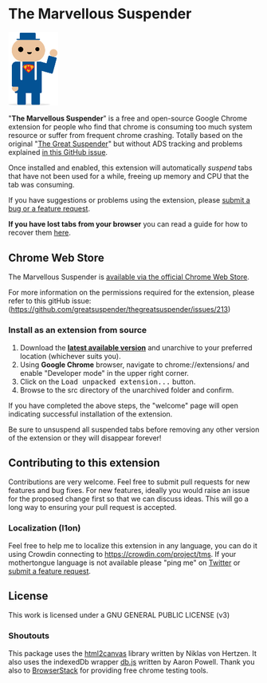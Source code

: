 # The Marvellous Suspender

<img src="/src/img/suspendy-guy.png" width="100px" />

"**The Marvellous Suspender**" is a free and open-source Google Chrome extension for people who find that chrome is consuming too much system resource or suffer from frequent chrome crashing. Totally based on the original "[The Great Suspender](https://github.com/greatsuspender/thegreatsuspender)" but without ADS tracking and problems explained [in this GitHub issue](https://go.gioxx.org/tgs-ads).

Once installed and enabled, this extension will automatically *suspend* tabs that have not been used for a while, freeing up memory and CPU that the tab was consuming.

If you have suggestions or problems using the extension, please [submit a bug or a feature request](https://github.com/gioxx/MarvellousSuspender/issues/).

**If you have lost tabs from your browser** you can read a guide for how to recover them [here](https://github.com/deanoemcke/thegreatsuspender/issues/526
).

## Chrome Web Store

The Marvellous Suspender is [available via the official Chrome Web Store](https://go.gioxx.org/tgs).

For more information on the permissions required for the extension, please refer to this gitHub issue: (https://github.com/greatsuspender/thegreatsuspender/issues/213)

### Install as an extension from source

1. Download the **[latest available version](https://github.com/gioxx/MarvellousSuspender/releases)** and unarchive to your preferred location (whichever suits you).
2. Using **Google Chrome** browser, navigate to chrome://extensions/ and enable "Developer mode" in the upper right corner.
3. Click on the <kbd>Load unpacked extension...</kbd> button.
4. Browse to the src directory of the unarchived folder and confirm.

If you have completed the above steps, the "welcome" page will open indicating successful installation of the extension.

Be sure to unsuspend all suspended tabs before removing any other version of the extension or they will disappear forever!

## Contributing to this extension

Contributions are very welcome. Feel free to submit pull requests for new features and bug fixes. For new features, ideally you would raise an issue for the proposed change first so that we can discuss ideas. This will go a long way to ensuring your pull request is accepted.

### Localization (l1on)

Feel free to help me to localize this extension in any language, you can do it using Crowdin connecting to https://crowdin.com/project/tms. If your mothertongue language is not available please "ping me" on [Twitter](https://twitter.com/Gioxx) or [submit a feature request](https://github.com/gioxx/MarvellousSuspender/issues/).

## License

This work is licensed under a GNU GENERAL PUBLIC LICENSE (v3)

### Shoutouts

This package uses the [html2canvas](https://github.com/niklasvh/html2canvas) library written by Niklas von Hertzen.
It also uses the indexedDb wrapper [db.js](https://github.com/aaronpowell/db.js) written by Aaron Powell.
Thank you also to [BrowserStack](https://www.browserstack.com) for providing free chrome testing tools.
